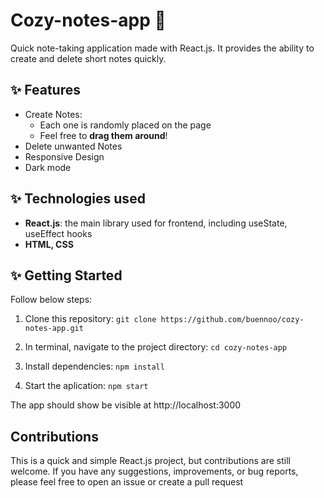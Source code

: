 # Cozy-notes-app 📝
Quick note-taking application made with React.js. It provides the ability to create and delete short notes quickly.

## ✨ Features
* Create Notes:
    - Each one is randomly placed on the page
    - Feel free to **drag them around**!
* Delete unwanted Notes
* Responsive Design
* Dark mode

## ✨ Technologies used
* **React.js**: the main library used for frontend, including useState, useEffect hooks
* **HTML, CSS**

## ✨ Getting Started
Follow below steps:
1. Clone this repository:
`git clone https://github.com/buennoo/cozy-notes-app.git`

2. In terminal, navigate to the project directory:
`cd cozy-notes-app`

3. Install dependencies:
`npm install`

4. Start the aplication:
`npm start`

The app should show be visible at http://localhost:3000

## Contributions
This is a quick and simple React.js project, but contributions are still welcome. If you have any suggestions, improvements, or bug reports, please feel free to open an issue or create a pull request

